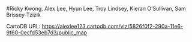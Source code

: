 #Ricky Kwong, Alex Lee, Hyun Lee, Troy Lindsey, Kieran O’Sullivan, Sam Brissey-Tzizik

CartoDB URL:
https://alexlee123.cartodb.com/viz/5826f0f2-290a-11e6-9f60-0ecfd53eb7d3/public_map
